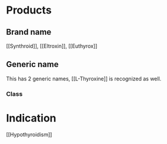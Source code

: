 # Products

## Brand name
[[Synthroid]], [[Eltroxin]], [[Euthyrox]]

## Generic name
This has 2 generic names, [[L-Thyroxine]] is recognized as well.

### Class


# Indication
[[Hypothyroidism]]